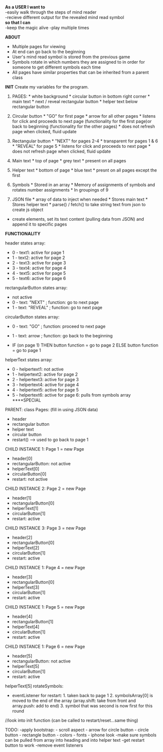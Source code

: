 **As a USER I want to**                                                                 
                    -easily walk through the steps of mind reader                                   
                    -recieve different output for the revealed mind read symbol                    
**so that I can**  
                -keep the magic alive 
                -play multiple times

**ABOUT** 
* Multiple pages for viewing
* At end can go back to the beginning
* User's mind read symbol is stored from the previous game
* Symbols rotate in which numbers they are assigned to in order for someone to get different symbols each time
* All pages have similar properties that can be inherited from a parent class

**INIT**
Create my variables for the program.

1. PAGES: 
        * white background
        * circular button in bottom right corner
        * main text
        * next / reveal rectangular button
        * helper text below rectangular button
    
2. Circular button
        * "GO" for first page
        * arrow for all other pages
        * listens for click and proceeds to next page (functionality for the first page)or back to beginning (functionality for the other pages)
        * does not refresh page when clicked, fluid update

3. Rectangular button
        * "NEXT" for pages 2-4
        * transparent for pages 1 & 6 
        * "REVEAL" for page 5
        * listens for click and proceeds to next page
        * does not refresh page when clicked, fluid update

4. Main text
        * top of page
        * grey text
        * present on all pages

5. Helper text
        * bottom of page
        * blue text
        * presnt on all pages except the first

6. Symbols 
        * Stored in an array
        * Memory of assignments of symbols and rotates number assignments
        * In groupings of 9

7. JSON file
        * array of data to inject when needed
        * Stores main text
        * Stores helper text
        * parse() / fetch() to take string text from json to create js object
       

 * create elements, set its text content (pulling data from JSON) and append it to specific pages

 **FUNCTIONALITY**

header states array:
* 0 - text1: active for page 1
* 1 - text2: active for page 2
* 2 - text3: active for page 3
* 3 - text4: active for page 4
* 4 - text5: active for page 5
* 5 - text6: active for page 6

rectangularButton states array: 
* not active
* 0 - text: "NEXT" ; function: go to next page
* 1 - text: "REVEAL" ; function: go to next page

circularButton states array: 
* 0 - text: "GO" ; function: proceed to next page
* 1 - text: arrow ; function: go back to the beginning 

* IF (on page 1)
                THEN
                        button function = go to page 2
                ELSE
                        button function = go to page 1
        

helperText states array: 
* 0 - helpertext1: not active
* 1 - helpertext2: active for page 2
* 2 - helpertext3: active for page 3
* 3 - helpertext4: active for page 4
* 4 - helpertext5: active for page 5
* 5 - helpertext6: active for page 6: pulls from symbols array ****SPECIAL



PARENT:
class Pages: (fill in using JSON data)
- header 
- rectangular button
- helper text
- circular button
- restart() --> used to go back to page 1 

CHILD INSTANCE 1: Page 1 = new Page
- header[0]
- rectangularButton: not active
- helperText[0]
- circularButton[0] 
- restart: not active


CHILD INSTANCE 2: Page 2 = new Page
- header[1]
- rectangularButton[0]
- helperText[1]
- circularButton[1]
- restart: active

CHILD INSTANCE 3: Page 3 = new Page
- header[2]
- rectangularButton[0]
- helperText[2]
- circularButton[1]
- restart: active

CHILD INSTANCE 1: Page 4 = new Page
- header[3]
- rectangularButton[0]
- helperText[3]
- circularButton[1]
- restart: active

CHILD INSTANCE 1: Page 5 = new Page
- header[4]
- rectangularButton[1]
- helperText[4]
- circularButton[1]
- restart: active

CHILD INSTANCE 1: Page 6 = new Page
- header[5]
- rectangularButton: not active
- helperText[5]
- circularButton[1]
- restart: active


helperText[5] rotateSymbols: 
- eventListener for restart:
                1. taken back to page 1 
                2. symbolsArray[0] is moved to the end of the array (array.shift: take from front and array.push: add to end)
                3. symbol that was second is now first for this round


//look into init function (can be called to restart/reset...same thing)

TODO:
-apply bootstrap:
        - scroll aspect
        - arrow for circle button
        - circle button
        - rectangle button
        - colors
        - fonts
        - iphone look 
-make sure symbols can be pulled from array into heading and into helper text
-get restart button to work
-remove event listeners